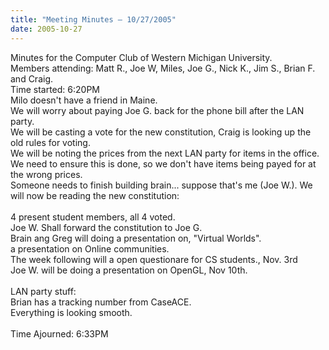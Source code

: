 ```yaml
---
title: "Meeting Minutes – 10/27/2005"
date: 2005-10-27
---
```

Minutes for the Computer Club of Western Michigan University.<br>
Members attending: Matt R., Joe W, Miles, Joe G., Nick K., Jim S., Brian F. and Craig.<br>
Time started: 6:20PM<br>
Milo doesn't have a friend in Maine.<br>
We will worry about paying Joe G. back for the phone bill after the LAN party.<br>
We will be casting a vote for the new constitution, Craig is looking up the old rules for voting.<br>
We will be noting the prices from the next LAN party for items in the office.  We need to ensure this is done, so we don't have items being payed for at the wrong prices.<br>
Someone needs to finish building brain... suppose that's me (Joe W.).
We will now be reading the new constitution:<br>
<can be read online.><br>
4 present student members, all 4 voted.<br>
Joe W. Shall forward the constitution to Joe G.<br>
Brain ang Greg will doing a presentation on, "Virtual Worlds".<br>
a presentation on Online communities.<br>
The week following will a open questionare for CS students., Nov. 3rd<br>
Joe W. will be doing a presentation on OpenGL, Nov 10th.<br>
<br>
LAN party stuff:<br>
Brian has a tracking number from CaseACE.<br>
Everything is looking smooth.<br>
<br>
Time Ajourned: 6:33PM<br>

